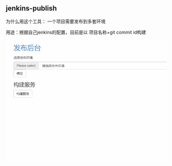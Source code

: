 ## jenkins-publish

为什么用这个工具： 一个项目需要发布到多套环境

用途：根据自己jenkins的配置，目前是以 项目名称+git commit id构建

![jenkins-publish](./template/jenkins_publish.gif)
